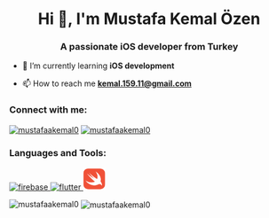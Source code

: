<h1 align="center">Hi 👋, I'm Mustafa Kemal Özen</h1>
<h3 align="center">A passionate iOS developer from Turkey</h3>

- 🌱 I’m currently learning **iOS development**

- 📫 How to reach me **kemal.159.11@gmail.com**

<h3 align="left">Connect with me:</h3>
<p align="left">
<a href="https://twitter.com/mustafaakemal0" target="blank"><img align="center" src="https://raw.githubusercontent.com/rahuldkjain/github-profile-readme-generator/master/src/images/icons/Social/twitter.svg" alt="mustafaakemal0" height="30" width="40" /></a>
<a href="https://linkedin.com/in/mustafaakemal0" target="blank"><img align="center" src="https://raw.githubusercontent.com/rahuldkjain/github-profile-readme-generator/master/src/images/icons/Social/linked-in-alt.svg" alt="mustafaakemal0" height="30" width="40" /></a>
</p>

<h3 align="left">Languages and Tools:</h3>
<p align="left"> <a href="https://firebase.google.com/" target="_blank" rel="noreferrer"> <img src="https://www.vectorlogo.zone/logos/firebase/firebase-icon.svg" alt="firebase" width="40" height="40"/> </a> <a href="https://flutter.dev" target="_blank" rel="noreferrer"> <img src="https://www.vectorlogo.zone/logos/flutterio/flutterio-icon.svg" alt="flutter" width="40" height="40"/> </a> <a href="https://developer.apple.com/swift/" target="_blank" rel="noreferrer"> <img src="https://raw.githubusercontent.com/devicons/devicon/master/icons/swift/swift-original.svg" alt="swift" width="40" height="40"/> </a> </p>

<p><img align="left" src="https://github-readme-stats.vercel.app/api/top-langs?username=mustafaakemal0&show_icons=true&locale=en&layout=compact" alt="mustafaakemal0" /></p>

<p>&nbsp;<img align="center" src="https://github-readme-stats.vercel.app/api?username=mustafaakemal0&show_icons=true&locale=en" alt="mustafaakemal0" /></p>
